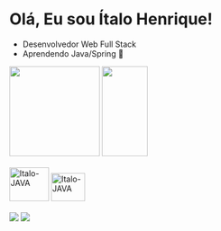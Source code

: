 # Olá, Eu sou Ítalo Henrique!

- Desenvolvedor Web Full Stack
- Aprendendo Java/Spring 🍃
  
<div>
  <img height="160em" src="https://github-readme-stats.vercel.app/api?username=italo-henri&show_icons=true&theme=omni"/>
  <img height="160em" width="40%" src="https://github-readme-stats.vercel.app/api/top-langs/?username=italo-henri&layout=compact&theme=omni"/>
</div>
<br/>
<div >
  <img  alt="Italo-JAVA" height="60" width="70" src="https://cdn.jsdelivr.net/gh/devicons/devicon/icons/java/java-original-wordmark.svg"/>
  <img  alt="Italo-JAVA" height="50" width="60" src="https://cdn.jsdelivr.net/gh/devicons/devicon/icons/spring/spring-original.svg"/>
</div>
<br/>
<div>
    <a href="https://www.linkedin.com/in/italo-henrique-galv%C3%A3o-353791210/" target="_blank"><img src="https://img.shields.io/badge/LinkedIn-0077B5?style=for-the-badge&logo=linkedin&logoColor=white"></a>
  <a href="https://www.instagram.com/italohenrique.dev/" target="_blank"><img src="https://img.shields.io/badge/Instagram-E4405F?style=for-the-badge&logo=instagram&logoColor=white"></a>
</div>
